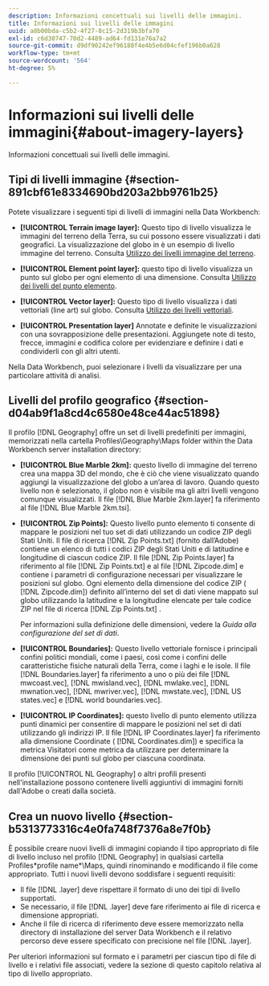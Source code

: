 ```yaml
---
description: Informazioni concettuali sui livelli delle immagini.
title: Informazioni sui livelli delle immagini
uuid: a8b00bda-c5b2-4f27-8c15-2d319b3bfa70
exl-id: c6d30747-70d2-4489-ad64-fd131e76a7a2
source-git-commit: d9df90242ef96188f4e4b5e6d04cfef196b0a628
workflow-type: tm+mt
source-wordcount: '564'
ht-degree: 5%

---
```


# Informazioni sui livelli delle immagini{#about-imagery-layers}

Informazioni concettuali sui livelli delle immagini.

## Tipi di livelli immagine {#section-891cbf61e8334690bd203a2bb9761b25}

Potete visualizzare i seguenti tipi di livelli di immagini nella Data Workbench:

* **[!UICONTROL Terrain image layer]:** Questo tipo di livello visualizza le immagini del terreno della Terra, su cui possono essere visualizzati i dati geografici. La visualizzazione del globo in è un esempio di livello immagine del terreno. Consulta [Utilizzo dei livelli immagine del terreno](../../../home/c-get-started/c-im-layers/c-ter-img-layers/c-ter-img-layers.md#concept-f4b3a20969354ca38955e3fd5beb0f4f).

* **[!UICONTROL Element point layer]:** questo tipo di livello visualizza un punto sul globo per ogni elemento di una dimensione. Consulta [Utilizzo dei livelli del punto elemento](../../../home/c-get-started/c-im-layers/c-elmt-pt-layers/c-elmt-pt-layers.md#concept-7c93c54552844a20bd6014ae8446b3fd).

* **[!UICONTROL Vector layer]:** Questo tipo di livello visualizza i dati vettoriali (line art) sul globo. Consulta [Utilizzo dei livelli vettoriali](../../../home/c-get-started/c-im-layers/c-vctr-layers/c-vctr-layers.md#concept-a9b9cb7fc33b4aa5ae1646fab202dcc9).

* **[!UICONTROL Presentation layer]** Annotate e definite le visualizzazioni con una sovrapposizione delle presentazioni. Aggiungete note di testo, frecce, immagini e codifica colore per evidenziare e definire i dati e condividerli con gli altri utenti.

Nella Data Workbench, puoi selezionare i livelli da visualizzare per una particolare attività di analisi.

## Livelli del profilo geografico {#section-d04ab9f1a8cd4c6580e48ce44ac51898}

Il profilo [!DNL Geography] offre un set di livelli predefiniti per immagini, memorizzati nella cartella Profiles\Geography\Maps folder within the Data Workbench server installation directory:

* **[!UICONTROL Blue Marble 2km]:** questo livello di immagine del terreno crea una mappa 3D del mondo, che è ciò che viene visualizzato quando aggiungi la visualizzazione del globo a un’area di lavoro. Quando questo livello non è selezionato, il globo non è visibile ma gli altri livelli vengono comunque visualizzati. Il file [!DNL Blue Marble 2km.layer] fa riferimento al file [!DNL Blue Marble 2km.tsi].

* **[!UICONTROL Zip Points]:** Questo livello punto elemento ti consente di mappare le posizioni nel tuo set di dati utilizzando un codice ZIP degli Stati Uniti. Il file di ricerca [!DNL Zip Points.txt] (fornito dall’Adobe) contiene un elenco di tutti i codici ZIP degli Stati Uniti e di latitudine e longitudine di ciascun codice ZIP. Il file [!DNL Zip Points.layer] fa riferimento al file [!DNL Zip Points.txt] e al file [!DNL Zipcode.dim] e contiene i parametri di configurazione necessari per visualizzare le posizioni sul globo. Ogni elemento della dimensione del codice ZIP ( [!DNL Zipcode.dim]) definito all’interno del set di dati viene mappato sul globo utilizzando la latitudine e la longitudine elencate per tale codice ZIP nel file di ricerca [!DNL Zip Points.txt] .

   Per informazioni sulla definizione delle dimensioni, vedere la *Guida alla configurazione del set di dati*.

* **[!UICONTROL Boundaries]:** Questo livello vettoriale fornisce i principali confini politici mondiali, come i paesi, così come i confini delle caratteristiche fisiche naturali della Terra, come i laghi e le isole. Il file [!DNL Boundaries.layer] fa riferimento a uno o più dei file [!DNL mwcoast.vec], [!DNL mwisland.vec], [!DNL mwlake.vec], [!DNL mwnation.vec], [!DNL mwriver.vec], [!DNL mwstate.vec], [!DNL US states.vec] e [!DNL world boundaries.vec].

* **[!UICONTROL IP Coordinates]:** questo livello di punto elemento utilizza punti dinamici per consentire di mappare le posizioni nel set di dati utilizzando gli indirizzi IP. Il file [!DNL IP Coordinates.layer] fa riferimento alla dimensione Coordinate ( [!DNL Coordinates.dim]) e specifica la metrica Visitatori come metrica da utilizzare per determinare la dimensione dei punti sul globo per ciascuna coordinata.

Il profilo [!UICONTROL NL Geography] o altri profili presenti nell&#39;installazione possono contenere livelli aggiuntivi di immagini forniti dall&#39;Adobe o creati dalla società.

## Crea un nuovo livello {#section-b5313773316c4e0fa748f7376a8e7f0b}

È possibile creare nuovi livelli di immagini copiando il tipo appropriato di file di livello incluso nel profilo [!DNL Geography] in qualsiasi cartella Profiles\*profile name*\Maps, quindi rinominando e modificando il file come appropriato. Tutti i nuovi livelli devono soddisfare i seguenti requisiti:

* Il file [!DNL .layer] deve rispettare il formato di uno dei tipi di livello supportati.
* Se necessario, il file [!DNL .layer] deve fare riferimento ai file di ricerca e dimensione appropriati.
* Anche il file di ricerca di riferimento deve essere memorizzato nella directory di installazione del server Data Workbench e il relativo percorso deve essere specificato con precisione nel file [!DNL .layer].

Per ulteriori informazioni sul formato e i parametri per ciascun tipo di file di livello e i relativi file associati, vedere la sezione di questo capitolo relativa al tipo di livello appropriato.
